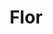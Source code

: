 ---
title: Flor
date: 
draft: false

# descripcion
description : Flor

materials: Plata 925

color: Plateado

dimensions: 1,8cm (diametro)

code: 02-13-0115

type: "Dijes"

categories: []

price: $3.760,00

price_eftvo: $3.200,00

# Images
# first image will be shown in the product page
images:
  # - image: "images/path_to_image"
  # La ubicacion de las imagenes es imagenes/Dijes/Dijes.Microcubic/02-13-0115-flor
  - image: "./images/dijes/microcubic/02-13-0115-flor_a.JPG"
  - image: "./images/dijes/microcubic/02-13-0115-flor_b.JPG"
---